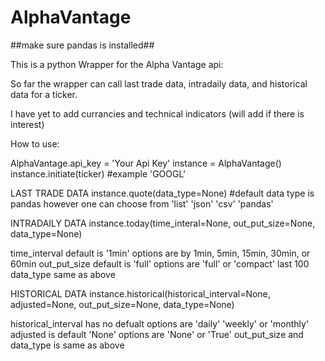 # AlphaVantage
##make sure pandas is installed##

This is a python Wrapper for the Alpha Vantage api:

So far the wrapper can call last trade data, intradaily data, and historical data for a ticker.

I have yet to add currancies and technical indicators (will add if there is interest)

How to use:

AlphaVantage.api_key = 'Your Api Key'
instance = AlphaVantage()
instance.initiate(ticker) #example 'GOOGL'

LAST TRADE DATA
instance.quote(data_type=None) #default data type is pandas however one can choose from 'list' 'json' 'csv' 'pandas'

INTRADAILY DATA
instance.today(time_interal=None, out_put_size=None, data_type=None)

time_interval default is '1min' options are by 1min, 5min, 15min, 30min, or 60min
out_put_size default is 'full' options are 'full' or 'compact' last 100
data_type same as above

HISTORICAL DATA
instance.historical(historical_interval=None, adjusted=None, out_put_size=None, data_type=None)

historical_interval has no defualt options are 'daily' 'weekly' or 'monthly'
adjusted is default 'None' options are 'None' or 'True'
out_put_size and data_type is same as above
